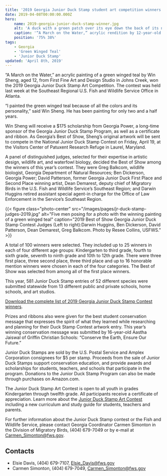 ```yaml
---
title: '2019 Georgia Junior Duck Stamp student art competition winners'
date: 2019-04-08T00:00:00.000Z
hero:
    name: 2019-georgia-junior-duck-stamp-winner.jpg
    alt: 'A duck with a green patch over its eye down the back of its neck with brown head and grey wings on blue water.'
    caption: '“A March on the Water,” acrylic rendition by 12-year-old Win Sheng First Fine Art & Design Studio, Johns Creek, Georgia.'
    position: '75% 38%'
tags:
    - Georgia
    - 'Green Winged Teal'
    - 'Junior Duck Stamp'
updated: 'April 8th, 2019'
---
```


“A March on the Water,” an acrylic painting of a green winged teal by Win Sheng, aged 12, from First Fine Art and Design Studio in Johns Creek, won the 2019 Georgia Junior Duck Stamp Art Competition.  The contest was held last week at the Southeast Regional U.S. Fish and Wildlife Service Office in Atlanta.
 
“I painted the green winged teal because of all the colors and its personality,” said Win Sheng. He has been painting for only two and a half years.

Win Sheng will receive a $175 scholarship from Georgia Power, a long-time sponsor of the Georgia Junior Duck Stamp Program, as well as a certificate and ribbon. As Georgia’s Best of Show, Sheng’s original artwork will be sent to compete in the National Junior Duck Stamp Contest on Friday, April 19, at the Visitors Center of Patuxent Research Refuge in Laurel, Maryland.

A panel of distinguished judges, selected for their expertise in artistic design, wildlife art, and waterfowl biology, decided the Best of Show among the winners of this year’s contest. They were Greg Balkcom, wildlife biologist, Georgia Department of Natural Resources; Ben Dickerson, Georgia Power; David Patterson, former Georgia Junior Duck First Place and Second Place winning artist, Dean Demarest, deputy chief of Migratory Birds in the U.S. Fish and Wildlife Service’s Southeast Region; and Darwin Huggins retired assistant special agent-in charge for the Office of Law Enforcement in the Service’s Southeast Region.

{{< figure class="photo-center" src="/images/pages/jr-duck-stamp-judges-2019.jpg" alt="Five men posing for a photo with the winning painting of a green winged teal" caption="2019 Best of Show Georgia Junior Duck Stamp Contest Judges (Left to right):Darwin Huggins, Ben Dickerson, David Patterson, Dean Demarest, Greg Balkcom. Photo by Resee Collins, USFWS." >}}

A total of 100 winners were selected.  They included up to 25 winners in each of four different age groups:  Kindergarten to third grade, fourth to sixth grade, seventh to ninth grade and 10th to 12th grade.  There were three first place, three second place, three third place and up to 16 honorable mention winners were chosen in each of the four categories. The Best of Show was selected from among all of the first place winners.

This year, 581 Junior Duck Stamp entries of 52 different species were submitted statewide from 13 different public and private schools, home schools, and art studios. 

[Download the complete list of 2019 Georgia Junior Duck Stamp Contest winners](/pdf/2019-ga-junior-duck-stamp-winners.pdf).

Prizes and ribbons also were given for the best student conservation message that expresses the spirit of what they learned while researching and planning for their Duck Stamp Contest artwork entry. This year’s winning conservation message was submitted by 16-year-old Aastha Jaiswal of Griffin Christian Schools: “Conserve the Earth, Ensure Our Future.”   

Junior Duck Stamps are sold by the U.S. Postal Service and Amplex Corporation consignees for $5 per stamp.  Proceeds from the sale of Junior Duck Stamps support conservation education, and provide awards and scholarships for students, teachers, and schools that participate in the program. Donations to the Junior Duck Stamp Program can also be made through purchases on Amazon.com.

The Junior Duck Stamp Art Contest is open to all youth in grades Kindergarten through twelfth grade.  All participants receive a certificate of appreciation. Learn more about the [Junior Duck Stamp Art Contest](https://www.fws.gov/birds/education/junior-duck-stamp-conservation-program.php) including a new curriculum and study guide for students, teachers and parents.

For further information about the Junior Duck Stamp contest or the Fish and Wildlife Service, please contact Georgia Coordinator Carmen Simonton in the Division of Migratory Birds, (404) 679-7049 or by e-mail at [Carmen_Simonton@fws.gov](mailto:Carmen_Simonton@fws.gov).

## Contacts

- Elsie Davis, (404) 679-7107, [Elsie_Davis@fws.gov](mailto:Elsie_Davis@fws.gov)
- Carmen Simonton, (404) 679-7049, [Carmen_Simonton@fws.gov](mailto:Carmen_Simonton@fws.gov)
